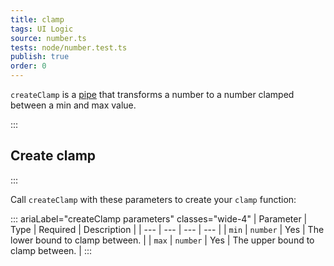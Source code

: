 ```yaml
---
title: clamp
tags: UI Logic
source: number.ts
tests: node/number.test.ts
publish: true
order: 0
---
```


`createClamp` is a [pipe](/docs/logic/pipes-overview) that transforms a number to a number clamped between a min and max value.


:::
## Create clamp
:::

Call `createClamp` with these parameters to create your `clamp` function:

::: ariaLabel="createClamp parameters" classes="wide-4"
| Parameter | Type | Required | Description |
| --- | --- | --- | --- |
| `min` | `number` | Yes | The lower bound to clamp between. |
| `max` | `number` | Yes | The upper bound to clamp between. |
:::

